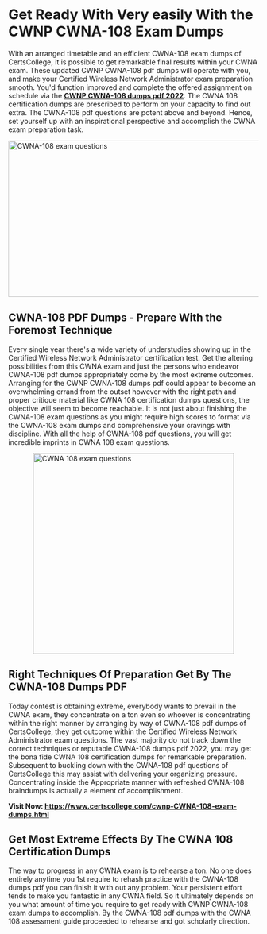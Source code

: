<h1><strong>Get Ready With Very easily With the CWNP CWNA-108 Exam Dumps&nbsp;</strong></h1>
<p><span style="font-weight: 400;">With an arranged timetable and an efficient  CWNA-108 exam dumps of CertsCollege, it is possible to get remarkable final results within your CWNA exam. These updated CWNP CWNA-108 pdf dumps will operate with you, and make your Certified Wireless Network Administrator exam preparation smooth. You'd function improved and complete the offered assignment on schedule via the <strong><a href="https://www.certscollege.com/cwnp-CWNA-108-exam-dumps.html">CWNP CWNA-108 dumps pdf 2022</a></strong>. The CWNA 108 certification dumps are prescribed to perform on your capacity to find out extra. The  CWNA-108 pdf questions are potent above and beyond. Hence, set yourself up with an inspirational perspective and accomplish the CWNA exam preparation task.&nbsp;</span></p>
<p><span style="font-weight: 400;"><img style="display: block; margin-left: auto; margin-right: auto;" src="https://i.ibb.co/CPDK3ps/Yellow-and-Blue-Initiative-Blog-Banner.png" alt="CWNA-108 exam questions" width="559" height="315" /></span></p>
<h2><strong>CWNA-108 PDF Dumps - Prepare With the Foremost Technique</strong></h2>
<p><span style="font-weight: 400;">Every single year there's a wide variety of understudies showing up in the Certified Wireless Network Administrator certification test. Get the altering possibilities from this CWNA exam and just the persons who endeavor CWNA-108 pdf dumps appropriately come by the most extreme outcomes. Arranging for the CWNP CWNA-108 dumps pdf could appear to become an overwhelming errand from the outset however with the right path and proper critique material like CWNA 108 certification dumps questions, the objective will seem to become reachable. It is not just about finishing the CWNA-108 exam questions as you might require high scores to format via the CWNA-108 exam dumps and comprehensive your cravings with discipline. With all the help of CWNA-108 pdf questions, you will get incredible imprints in CWNA 108 exam questions.</span></p>
<p><span style="font-weight: 400;"><a href="https://tinyurl.com/yynuspfu"><img style="display: block; margin-left: auto; margin-right: auto;" src="https://i.ibb.co/9tMrhdY/Teacher-Appreciation-Invitation.png" alt="CWNA 108 exam questions " width="404" height="404" /></a></span></p>
<h2><strong>Right Techniques Of Preparation Get By The CWNA-108 Dumps PDF</strong></h2>
<p><span style="font-weight: 400;">Today contest is obtaining extreme, everybody wants to prevail in the CWNA exam, they concentrate on a ton even so whoever is concentrating within the right manner by arranging by way of CWNA-108 pdf dumps of CertsCollege, they get outcome within the Certified Wireless Network Administrator exam questions. The vast majority do not track down the correct techniques or reputable CWNA-108 dumps pdf 2022, you may get the bona fide CWNA 108 certification dumps for remarkable preparation. Subsequent to buckling down with the  CWNA-108 pdf questions of CertsCollege this may assist with delivering your organizing pressure. Concentrating inside the Appropriate manner with refreshed CWNA-108 braindumps is actually a element of accomplishment.</span></p>
<p><span style="font-weight: 400;"><strong>Visit Now: <a href="https://www.certscollege.com/cwnp-CWNA-108-exam-dumps.html">https://www.certscollege.com/cwnp-CWNA-108-exam-dumps.html</a></strong></span></p>
<h2><strong>Get Most Extreme Effects By The CWNA 108 Certification Dumps</strong></h2>
<p><span style="font-weight: 400;">The way to progress in any CWNA exam is to rehearse a ton. No one does entirely anytime you 1st require to rehash practice with the CWNA-108 dumps pdf you can finish it with out any problem. Your persistent effort tends to make you fantastic in any CWNA field. So it ultimately depends on you what amount of time you require to get ready with CWNP CWNA-108 exam dumps to accomplish. By the CWNA-108 pdf dumps with the CWNA 108 assessment guide proceeded to rehearse and got scholarly direction.</span></p>
